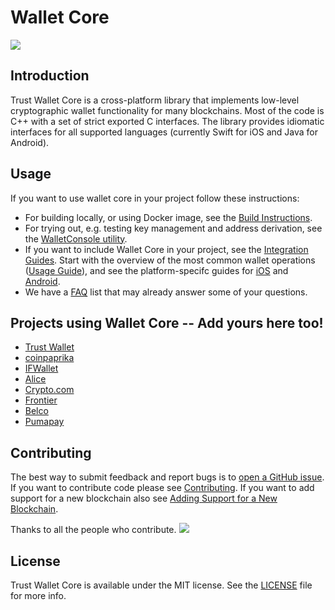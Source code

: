 # Wallet Core

![](/media/wallet-core-banner.png)

## Introduction

Trust Wallet Core is a cross-platform library that implements low-level cryptographic wallet functionality for many blockchains. Most of the code is C++ with a set of strict exported C interfaces. The library provides idiomatic interfaces for all supported languages \(currently Swift for iOS and Java for Android\).

## Usage

If you want to use wallet core in your project follow these instructions:

* For building locally, or using Docker image, see the [Build Instructions](building.md).
* For trying out, e.g. testing key management and address derivation, see the [WalletConsole utility](walletconsole.md).
* If you want to include Wallet Core in your project, see the [Integration Guides](integration-guide.md).
Start with the overview of the most common wallet operations ([Usage Guide](wallet-core-usage.md)),
and see the platform-specifc guides for 
[iOS](ios-guide.md) and
[Android](android-guide.md).
* We have a [FAQ](faq.md) list that may already answer some of your questions.

## Projects using Wallet Core -- Add yours here too!

- [Trust Wallet](https://trustwallet.com)
- [coinpaprika](https://coinpaprika.com/)
- [IFWallet](https://www.ifwallet.com/)
- [Alice](https://www.alicedapp.com/)
- [Crypto.com](https://crypto.com)
- [Frontier](https://frontier.xyz/)
- [Belco](https://www.belcobtm.com/)
- [Pumapay](https://pumapay.io/)

## Contributing

The best way to submit feedback and report bugs is to [open a GitHub issue](https://github.com/trustwallet/wallet-core/issues/new).
If you want to contribute code please see [Contributing](contributing.md).
If you want to add support for a new blockchain also see [Adding Support for a New Blockchain](newblockchain.md).

Thanks to all the people who contribute. 
<a href="graphs/contributors"><img src="https://opencollective.com/wallet-core/contributors.svg?width=890&button=false" /></a>

## License

Trust Wallet Core is available under the MIT license. See the [LICENSE](https://github.com/trustwallet/wallet-core/blob/master/LICENSE) file for more info.

